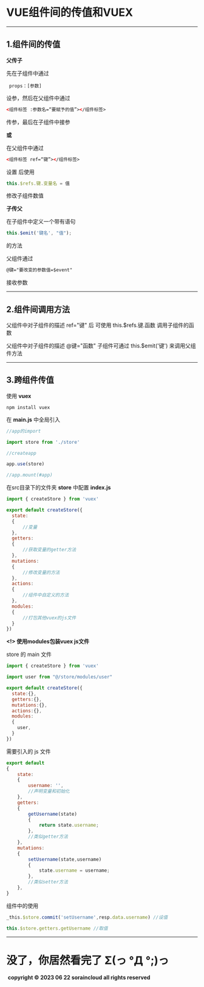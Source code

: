 # **VUE组件间的传值和VUEX**

------

## 1.组件间的传值

**父传子**

先在子组件中通过

```
 props：[参数]
```

 设参，然后在父组件中通过

```html
<组件标签 :参数名=“要赋予的值”></组件标签>
```

传参，最后在子组件中接参

**或**

在父组件中通过

```html
<组件标签 ref=“键”></组件标签>
```

设置 后使用

```js
this.$refs.键.变量名 = 值
```

修改子组件数值

**子传父**

在子组件中定义一个带有语句

```js
this.$emit('键名', "值");
```

的方法

父组件通过

```html
@键="要改变的参数值=$event"
```

 接收参数

------

## 2.组件间调用方法

父组件中对子组件的描述 ref="键" 后 可使用 this.$refs.键.函数 调用子组件的函数

父组件中对子组件的描述 @键="函数" 子组件可通过 this.$emit('键') 来调用父组件方法

------

## 3.跨组件传值

使用 **vuex**

```
npm install vuex
```

在 **main.js** 中全局引入

```js
//app的import

import store from './store'

//createapp

app.use(store)

//app.mount(#app)
```

在src目录下的文件夹 **store** 中配置 **index.js**

```js
import { createStore } from 'vuex'

export default createStore({
  state: 
  {
      //变量
  },
  getters: 
  {
      //获取变量的getter方法
  },
  mutations: 
  {
      //修改变量的方法
  },
  actions: 
  {
      //组件中自定义的方法
  },
  modules: 
  {
      //打包其他vuex的js文件
  }
})

```

**<!> 使用modules包装vuex js文件**

store 的 main 文件

```js
import { createStore } from 'vuex'

import user from "@/store/modules/user"

export default createStore({
  state:{},
  getters:{},
  mutations:{},
  actions:{},
  modules: 
  {
    user,
  }
})
```

需要引入的 js 文件

```js
export default
{
    state:
    {
        username: '',
        //声明变量和初始化
    },
    getters:
    {
        getUsername(state)
        {
            return state.username;
        },
        //类似getter方法
    },
    mutations:
    {
        setUsername(state,username)
        {
            state.username = username;
        },
        //类似setter方法
    },
}
```

组件中的使用

```js
_this.$store.commit('setUsername',resp.data.username) //设值

this.$store.getters.getUsername //取值
```

------

# 没了，你居然看完了 Σ(っ °Д °;)っ

​	**copyright © 2023 06 22 soraincloud all rights reserved**